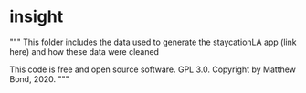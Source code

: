# insight

"""
This folder includes the data used to generate the staycationLA app (link here) and how these data were cleaned

This code is free and open source software. GPL 3.0.
Copyright by Matthew Bond, 2020.
"""
